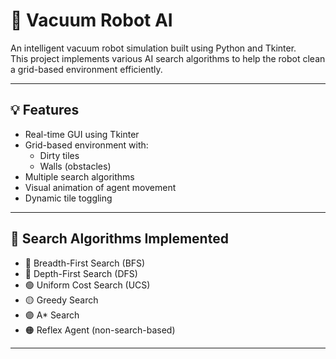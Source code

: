# 🧹 Vacuum Robot AI

An intelligent vacuum robot simulation built using Python and Tkinter.  
This project implements various AI search algorithms to help the robot clean a grid-based environment efficiently.

---

## 💡 Features

- Real-time GUI using Tkinter
- Grid-based environment with:
  - Dirty tiles
  - Walls (obstacles)
- Multiple search algorithms
- Visual animation of agent movement
- Dynamic tile toggling

---

## 🤖 Search Algorithms Implemented

- 🔵 Breadth-First Search (BFS)
- 🔴 Depth-First Search (DFS)
- 🟢 Uniform Cost Search (UCS)
- 🟡 Greedy Search
- 🟣 A* Search
- 🟠 Reflex Agent (non-search-based)

---

